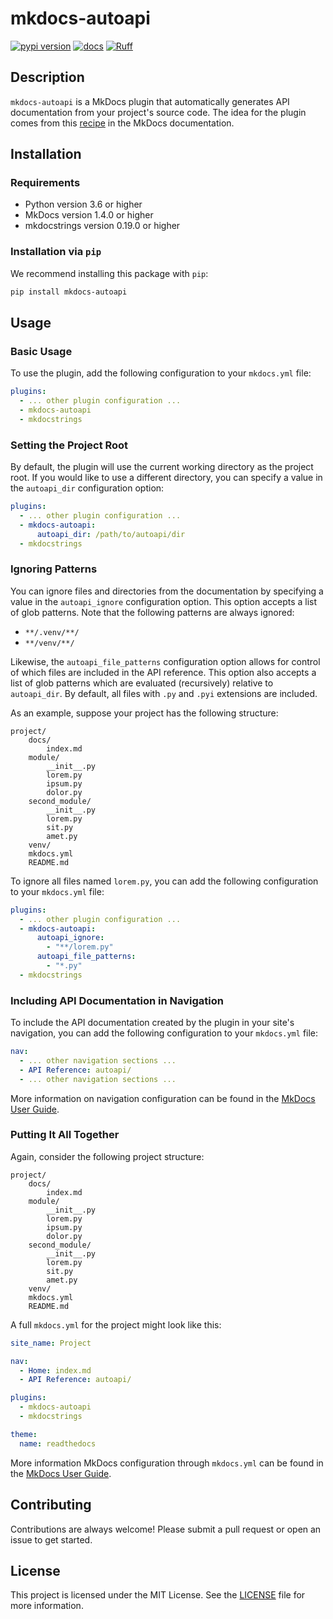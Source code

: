 # mkdocs-autoapi

[![pypi version](https://img.shields.io/pypi/v/mkdocs-autoapi.svg)](https://pypi.org/project/mkdocs-autoapi/)
[![docs](https://readthedocs.org/projects/mkdocs-autoapi/badge/?version=latest)](https://mkdocs-autoapi.readthedocs.io/en/latest/)
[![Ruff](https://img.shields.io/endpoint?url=https://raw.githubusercontent.com/astral-sh/ruff/main/assets/badge/v2.json)](https://github.com/astral-sh/ruff)


## Description

`mkdocs-autoapi` is a MkDocs plugin that automatically generates API
documentation from your project's source code. The idea for the plugin comes
from this [recipe](https://mkdocstrings.github.io/recipes/#automatic-code-reference-pages)
in the MkDocs documentation.

## Installation

### Requirements

* Python version 3.6 or higher
* MkDocs version 1.4.0 or higher
* mkdocstrings version 0.19.0 or higher

### Installation via `pip`

We recommend installing this package with `pip`:

```bash
pip install mkdocs-autoapi
```

## Usage

### Basic Usage

To use the plugin, add the following configuration to your `mkdocs.yml` file:

```yaml
plugins:
  - ... other plugin configuration ...
  - mkdocs-autoapi
  - mkdocstrings
```

### Setting the Project Root

By default, the plugin will use the current working directory as the project
root. If you would like to use a different directory, you can specify a value
in the `autoapi_dir` configuration option:

```yaml
plugins:
  - ... other plugin configuration ...
  - mkdocs-autoapi:
      autoapi_dir: /path/to/autoapi/dir
  - mkdocstrings
```

### Ignoring Patterns

You can ignore files and directories from the documentation by specifying a
value in the `autoapi_ignore` configuration option. This option accepts a list
of glob patterns. Note that the following patterns are always ignored:

* `**/.venv/**/`
* `**/venv/**/`

Likewise, the `autoapi_file_patterns` configuration option allows for control of
which files are included in the API reference. This option also accepts a list
of glob patterns which are evaluated (recursively) relative to `autoapi_dir`. By
default, all files with `.py` and `.pyi` extensions are included.

As an example, suppose your project has the following structure:

```tree
project/
    docs/
        index.md
    module/
        __init__.py
        lorem.py
        ipsum.py
        dolor.py
    second_module/
        __init__.py
        lorem.py
        sit.py
        amet.py
    venv/
    mkdocs.yml
    README.md
```

To ignore all files named `lorem.py`, you can add the following configuration
to your `mkdocs.yml` file:

```yaml
plugins:
  - ... other plugin configuration ...
  - mkdocs-autoapi:
      autoapi_ignore:
        - "**/lorem.py"
      autoapi_file_patterns:
        - "*.py"
  - mkdocstrings
```

### Including API Documentation in Navigation

To include the API documentation created by the plugin in your site's
navigation, you can add the following configuration to your `mkdocs.yml` file:

```yaml
nav:
  - ... other navigation sections ...
  - API Reference: autoapi/
  - ... other navigation sections ...
```

More information on navigation configuration can be found in the
[MkDocs User Guide](https://www.mkdocs.org/user-guide/configuration/#nav).

### Putting It All Together

Again, consider the following project structure:

```tree
project/
    docs/
        index.md
    module/
        __init__.py
        lorem.py
        ipsum.py
        dolor.py
    second_module/
        __init__.py
        lorem.py
        sit.py
        amet.py
    venv/
    mkdocs.yml
    README.md
```

A full `mkdocs.yml` for the project might look like this:

```yaml mkdocs.yml
site_name: Project

nav:
  - Home: index.md
  - API Reference: autoapi/

plugins:
  - mkdocs-autoapi
  - mkdocstrings

theme:
  name: readthedocs
```

More information MkDocs configuration through `mkdocs.yml` can be found in the
[MkDocs User Guide](https://www.mkdocs.org/user-guide/configuration/).

## Contributing

Contributions are always welcome! Please submit a pull request or open an issue
to get started.

## License

This project is licensed under the MIT License. See the [LICENSE](https://github.com/jcayers20/mkdocs-autoapi/blob/main/LICENSE) file
for more information.
